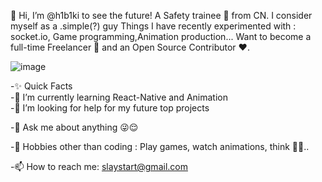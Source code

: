 👋 Hi, I’m @h1b1ki
to see the future!
A Safety trainee 🚀 from CN. I consider myself as a .simple(?) guy
Things I have recently experimented with : socket.io, Game programming,Animation production...
Want to become a full-time Freelancer 💸 and an Open Source Contributor ❤️.

![image](https://user-images.githubusercontent.com/65580366/124146804-b4fd3080-dac0-11eb-9333-5a5f108ed10d.png)

-✨ Quick Facts                                                                       
-🌱 I’m currently learning React-Native and Animation                               
-🤔 I’m looking for help for my future top projects 

-💬 Ask me about anything 😜😌

-🎿 Hobbies other than coding : Play games, watch animations, think 🤔🤖..

-📫 How to reach me: slaystart@gmail.com
<!---
hibiki-sama/hibiki-sama is a ✨ special ✨ repository because its `README.md` (this file) appears on your GitHub profile.
You can click the Preview link to take a look at your changes.
--->
